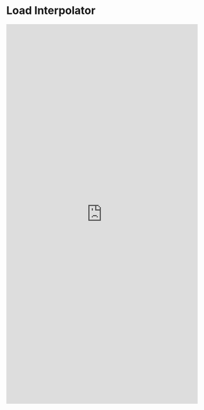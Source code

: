 # Load Interpolator

<iframe src="https://www.publisheet.com/embed/benklassen77/load-estimator?title=false"
    width="100%" height="1000" frameborder="0" allow="fullscreen" allowfullscreen></iframe>
